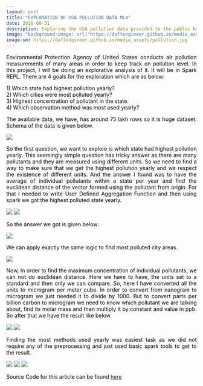 ```yaml
---
layout: post
title: "EXPLORATION OF USA POLLUTION DATA ML4"
date: 2018-08-31
description: Exploring the USA pollution data provided to the public by EPA
image: "background-image: url('https://daftengineer.github.io/media_assets/pollution.jpg');"
image-sm: https://daftengineer.github.io/media_assets/pollution.jpg
---
```


<div style="color:black;"><p></p>
<p style="text-align:justify;">Environmental Protection Agency of United States conducts air pollution measurements of many areas in order to keep track on pollution level. In this project, I will be doing an explorative analysis of it. It will be in Spark REPL. There are 4 goals for the exploration which are as below:</p>
<p>1) Which state had highest pollution yearly?<br />
   2) Which cities were most polluted yearly?<br />
   3) Highest concentration of pollutant in the state.<br />
   4) Which observation method was most used yearly?<br /></p>
   <p style="text-align:justify;">The available data, we have, has around 75 lakh rows so it is huge dataset. Schema of the data is given below. </p>
   <img src = "https://daftengineer.github.io/media_assets/ml4p1.jpg"/>
   <p style="text-align:justify;">So the first question, we want to explore is which state had highest pollution yearly. This seemingly simple question has tricky answer as there are many pollutants and they are measured using different units. So we need to find a way to make sure that we get the highest pollution yearly and we respect the existence of different units. And the answer I found was to have the average of individual pollutants within a state per year and find the euclidean distance of the vector formed using the pollutant from origin. For that I needed to write User Defined Aggregation Function and then using spark we got the highest polluted state yearly.</p>
   <img src = "https://daftengineer.github.io/media_assets/ml4p2.jpg"/>
   <img src = "https://daftengineer.github.io/media_assets/ml4p10.jpg"/>
   <p style="text-align:justify;">So the answer we got is given below:</p>
   <img src = "https://daftengineer.github.io/media_assets/ml4p3.jpg"/>
   <p style="text-align:justify;">We can apply exactly the same logic to find most polluted city areas.</p>
  <img src = "https://daftengineer.github.io/media_assets/ml4p4.jpg"/>
    <p style="text-align:justify;">Now, In order to find the maximum concentration of individual pollutants, we can not do euclidean distance. Here we have to have, the units set to a standard and then only we can compare. So, here I have converted all the units to microgram per meter cube. In order to convert from nanogram to microgram we just needed it to divide by 1000. But to convert parts per billion carbon to microgram we need to know which pollutant we are talking about, find its molar mass and then multiply it by constant and value in ppb. So after that we have the result like below.</p>
    <img src = "https://daftengineer.github.io/media_assets/ml4p5.jpg"/>
    <img src = "https://daftengineer.github.io/media_assets/ml4p6.jpg"/>
     <p style="text-align:justify;">Finding the most methods used yearly was easiest task as we did not require any of the preprocessing and just used basic spark tools to get to the result.</p>
     <img src = "https://daftengineer.github.io/media_assets/ml4p7.jpg"/>
      <img src = "https://daftengineer.github.io/media_assets/ml4p8.jpg"/>
     <img src = "https://daftengineer.github.io/media_assets/ml4p9.jpg"/>
      <p style="text-align:justify;">Source Code for this article can be found <a href="https://github.com/daftengineer/MachineLearningProjects/blob/master/USPollution.scala">here</a></p>
</div>
